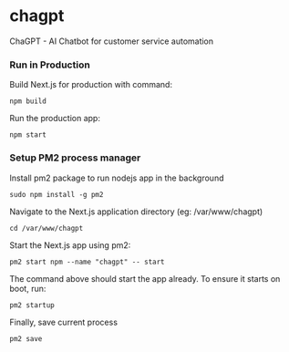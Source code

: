 # chagpt
ChaGPT - AI Chatbot for customer service automation

### Run in Production
Build Next.js for production with command:
```
npm build
```
Run the production app:
```
npm start
```

### Setup PM2 process manager
Install pm2 package to run nodejs app in the background
```
sudo npm install -g pm2
```
Navigate to the Next.js application directory (eg: /var/www/chagpt)
```
cd /var/www/chagpt
```
Start the Next.js app using pm2:
```
pm2 start npm --name "chagpt" -- start
```
The command above should start the app already. To ensure it starts on boot, run:
```
pm2 startup
```
Finally, save current process
```
pm2 save
```